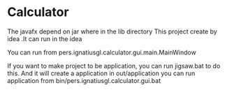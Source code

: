 # Calculator
The javafx depend on jar where in the lib directory
This project create by idea .It can run in the idea

You can run from pers.ignatiusgl.calculator.gui.main.MainWindow

If you want to make project to be application, you can run jigsaw.bat to do this.
And it will create a application in out/application you can run application from bin/pers.ignatiusgl.calculator.gui.bat